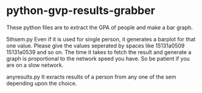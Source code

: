 # python-gvp-results-grabber
These python files are to extract the GPA of people and make a bar graph. 

5thsem.py
Even if it is used for single person, it generates a barplot for that one value. Please give the values seperated by spaces like 15131a0509 15131a0539 and so on. The time it takes to fetch the result and generate a graph is proportional to the network speed you have. So be patient if you are on a slow network.

anyresults.py
It exracts results of a person from any one of the sem depending upon the choice.

